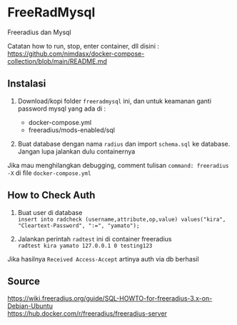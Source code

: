 # FreeRadMysql

Freeradius dan Mysql

Catatan how to run, stop, enter container, dll disini :  
https://github.com/nimdasx/docker-compose-collection/blob/main/README.md

## Instalasi

1. Download/kopi folder `freeradmysql` ini, dan untuk keamanan ganti password mysql yang ada di :  
    - docker-compose.yml
    - freeradius/mods-enabled/sql

2. Buat database dengan nama `radius` dan import `schema.sql` ke database. Jangan lupa jalankan dulu containernya  

Jika mau menghilangkan debugging, comment tulisan `command: freeradius -X` di file `docker-compose.yml`

## How to Check Auth

1. Buat user di database  
    `insert into radcheck (username,attribute,op,value) values("kira", "Cleartext-Password", ":=", "yamato");`

2. Jalankan perintah `radtest` ini di container freeradius  
    `radtest kira yamato 127.0.0.1 0 testing123`

Jika hasilnya `Received Access-Accept` artinya auth via db berhasil  

## Source
https://wiki.freeradius.org/guide/SQL-HOWTO-for-freeradius-3.x-on-Debian-Ubuntu  
https://hub.docker.com/r/freeradius/freeradius-server